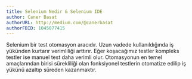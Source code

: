 ```yaml
---
title: Selenium Nedir & Selenium IDE
author: Caner Basat
authorURL: http://medium.com/@canerbasat
authorFBID: 1045077415
---
```

Selenium bir test otomasyon aracıdır. Uzun vadede kullanıldığında iş yükünden kurtarır verimliliği arttırır. Eğer koşacağımız testler kompleks testler ise manuel test daha verimli olur. Otomasyonun en temel amaçlarından birisi sürekliliği olan fonksiyonel testlerin otomatize edilip iş yükünü azaltıp süreden kazanmaktır.